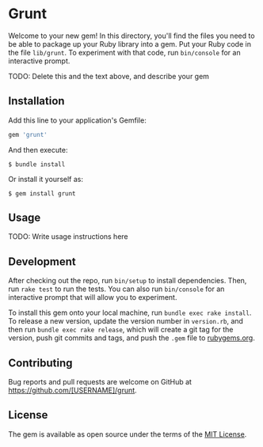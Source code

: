 # Grunt

Welcome to your new gem! In this directory, you'll find the files you need to be able to package up your Ruby library into a gem. Put your Ruby code in the file `lib/grunt`. To experiment with that code, run `bin/console` for an interactive prompt.

TODO: Delete this and the text above, and describe your gem

## Installation

Add this line to your application's Gemfile:

```ruby
gem 'grunt'
```

And then execute:

    $ bundle install

Or install it yourself as:

    $ gem install grunt

## Usage

TODO: Write usage instructions here

## Development

After checking out the repo, run `bin/setup` to install dependencies. Then, run `rake test` to run the tests. You can also run `bin/console` for an interactive prompt that will allow you to experiment.

To install this gem onto your local machine, run `bundle exec rake install`. To release a new version, update the version number in `version.rb`, and then run `bundle exec rake release`, which will create a git tag for the version, push git commits and tags, and push the `.gem` file to [rubygems.org](https://rubygems.org).

## Contributing

Bug reports and pull requests are welcome on GitHub at https://github.com/[USERNAME]/grunt.


## License

The gem is available as open source under the terms of the [MIT License](https://opensource.org/licenses/MIT).
